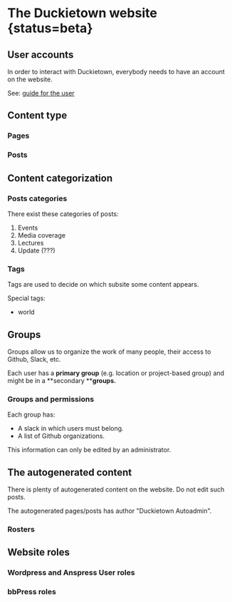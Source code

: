 # The Duckietown website {status=beta}

## User accounts

In order to interact with Duckietown, everybody needs to have an account on the website.

See: [guide for the user](#user-guide)

## Content type

### Pages

### Posts

## Content categorization

### Posts categories

There exist these categories of posts:

1. Events
2. Media coverage
3. Lectures
4. Update (???)

### Tags

Tags are used to decide on which subsite some content appears.

Special tags:

- world

## Groups

Groups allow us to organize the work of many people, their access to Github, Slack, etc.

Each user has a **primary group** (e.g. location or project-based group) and might be in a **secondary ****groups.**

### Groups and permissions

Each group has:

- A slack in which users must belong.
- A list of Github organizations.

This information can only be edited by an administrator.

## The autogenerated content

There is plenty of autogenerated content on the website. Do not edit such posts.

The autogenerated pages/posts has author "Duckietown Autoadmin".

### Rosters


## Website roles

### Wordpress and Anspress User roles

### bbPress roles
